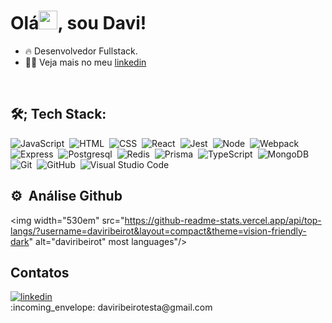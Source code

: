<h1 align="left">Olá<img src="https://raw.githubusercontent.com/kaueMarques/kaueMarques/master/hi.gif" height="30px">, sou Davi!</h1>

- :fire: Desenvolvedor Fullstack. 
- :man_technologist: Veja mais no meu [linkedin](https://www.linkedin.com/in/daviribeirot/)
<br>

## 🛠️; Tech Stack:
![JavaScript](https://img.shields.io/badge/-JavaScript-05122A?style=flat&logo=javascript)&nbsp;
![HTML](https://img.shields.io/badge/-HTML-05122A?style=flat&logo=HTML5)&nbsp;
![CSS](https://img.shields.io/badge/-CSS-05122A?style=flat&logo=CSS3&logoColor=1572B6)&nbsp;
![React](https://img.shields.io/badge/-React-05122A?style=flat&logo=react)&nbsp;
![Jest](https://img.shields.io/badge/-Jest-05122A?style=flat&logo=jest)&nbsp;
![Node](https://img.shields.io/badge/-Node-05122A?style=flat&logo=Node.js)&nbsp;
![Webpack](https://img.shields.io/badge/-webpack-05122A?style=flat&logo=webpack)&nbsp;
![Express](https://img.shields.io/badge/-express-05122A?style=flat&logo=express)&nbsp;
![Postgresql](https://img.shields.io/badge/-Postgresql-05122A?style=flat&logo=Postgresql)&nbsp;
![Redis](https://img.shields.io/badge/-Redis-05122A?style=flat&logo=Redis)&nbsp;
![Prisma](https://img.shields.io/badge/-Prisma-05122A?style=flat&logo=Prisma)&nbsp;
![TypeScript](https://img.shields.io/badge/-TypeScript-05122A?style=flat&logo=typescript)&nbsp;
![MongoDB](https://img.shields.io/badge/-MongoDB-05122A?style=flat&logo=MongoDB)&nbsp;
![Git](https://img.shields.io/badge/-Git-05122A?style=flat&logo=git)&nbsp;
![GitHub](https://img.shields.io/badge/-GitHub-05122A?style=flat&logo=github)&nbsp;
![Visual Studio Code](https://img.shields.io/badge/-Visual%20Studio%20Code-05122A?style=flat&logo=visual-studio-code&logoColor=007ACC)&nbsp;
<br>
## :gear: &nbsp;Análise Github
<img width="530em" src="https://github-readme-stats.vercel.app/api/top-langs/?username=daviribeirot&layout=compact&theme=vision-friendly-dark" alt="daviribeirot" most languages"/>

## Contatos

<a href="https://linkedin.com/in/daviribeirot" target="_blank">
  <img align="center" src="https://img.shields.io/badge/-daviribeirot-05122A?style=flat&logo=linkedin" alt="linkedin"/>
</a>
<br>
:incoming_envelope: daviribeirotesta@gmail.com
